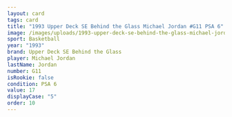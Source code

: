 ```yaml
---
layout: card
tags: card
title: "1993 Upper Deck SE Behind the Glass Michael Jordan #G11 PSA 6"
image: /images/uploads/1993-upper-deck-se-behind-the-glass-michael-jordan-6.webp
sport: Basketball
year: "1993"
brand: Upper Deck SE Behind the Glass
player: Michael Jordan
lastName: Jordan
number: G11
isRookie: false
condition: PSA 6
value: 17
displayCase: "5"
order: 10
---
```

